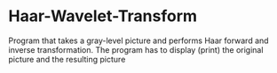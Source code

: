 # Haar-Wavelet-Transform
Program that takes a gray-level picture and performs Haar forward and inverse transformation. The program has to display (print) the original picture and the resulting picture 
